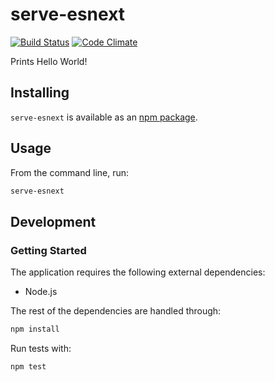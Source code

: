 # serve-esnext
[![Build Status](https://travis-ci.org/vinsonchuong/serve-esnext.svg?branch=master)](https://travis-ci.org/vinsonchuong/serve-esnext)
[![Code Climate](https://codeclimate.com/github/vinsonchuong/serve-esnext/badges/gpa.svg)](https://codeclimate.com/github/vinsonchuong/serve-esnext)

Prints Hello World!

## Installing
`serve-esnext` is available as an
[npm package](https://www.npmjs.com/package/serve-esnext).

## Usage
From the command line, run:
```bash
serve-esnext
```

## Development
### Getting Started
The application requires the following external dependencies:
* Node.js

The rest of the dependencies are handled through:
```bash
npm install
```

Run tests with:
```bash
npm test
```
